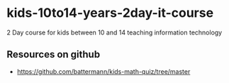 # kids-10to14-years-2day-it-course
2 Day course for kids between 10 and 14 teaching information technology

## Resources on github
* https://github.com/battermann/kids-math-quiz/tree/master
